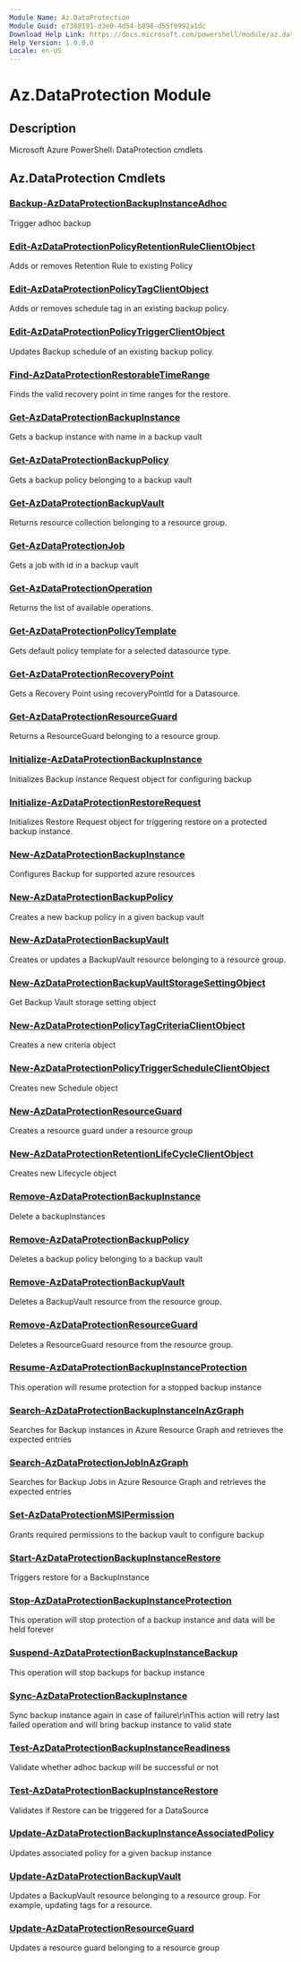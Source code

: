 ```yaml
---
Module Name: Az.DataProtection
Module Guid: e7388191-d3e0-4d54-b898-d55f0992a1dc
Download Help Link: https://docs.microsoft.com/powershell/module/az.dataprotection
Help Version: 1.0.0.0
Locale: en-US
---
```


# Az.DataProtection Module
## Description
Microsoft Azure PowerShell: DataProtection cmdlets

## Az.DataProtection Cmdlets
### [Backup-AzDataProtectionBackupInstanceAdhoc](Backup-AzDataProtectionBackupInstanceAdhoc.md)
Trigger adhoc backup

### [Edit-AzDataProtectionPolicyRetentionRuleClientObject](Edit-AzDataProtectionPolicyRetentionRuleClientObject.md)
Adds or removes Retention Rule to existing Policy

### [Edit-AzDataProtectionPolicyTagClientObject](Edit-AzDataProtectionPolicyTagClientObject.md)
Adds or removes schedule tag in an existing backup policy.

### [Edit-AzDataProtectionPolicyTriggerClientObject](Edit-AzDataProtectionPolicyTriggerClientObject.md)
Updates Backup schedule of an existing backup policy.

### [Find-AzDataProtectionRestorableTimeRange](Find-AzDataProtectionRestorableTimeRange.md)
Finds the valid recovery point in time ranges for the restore.

### [Get-AzDataProtectionBackupInstance](Get-AzDataProtectionBackupInstance.md)
Gets a backup instance with name in a backup vault

### [Get-AzDataProtectionBackupPolicy](Get-AzDataProtectionBackupPolicy.md)
Gets a backup policy belonging to a backup vault

### [Get-AzDataProtectionBackupVault](Get-AzDataProtectionBackupVault.md)
Returns resource collection belonging to a resource group.

### [Get-AzDataProtectionJob](Get-AzDataProtectionJob.md)
Gets a job with id in a backup vault

### [Get-AzDataProtectionOperation](Get-AzDataProtectionOperation.md)
Returns the list of available operations.

### [Get-AzDataProtectionPolicyTemplate](Get-AzDataProtectionPolicyTemplate.md)
Gets default policy template for a selected datasource type.

### [Get-AzDataProtectionRecoveryPoint](Get-AzDataProtectionRecoveryPoint.md)
Gets a Recovery Point using recoveryPointId for a Datasource.

### [Get-AzDataProtectionResourceGuard](Get-AzDataProtectionResourceGuard.md)
Returns a ResourceGuard belonging to a resource group.

### [Initialize-AzDataProtectionBackupInstance](Initialize-AzDataProtectionBackupInstance.md)
Initializes Backup instance Request object for configuring backup

### [Initialize-AzDataProtectionRestoreRequest](Initialize-AzDataProtectionRestoreRequest.md)
Initializes Restore Request object for triggering restore on a protected backup instance.

### [New-AzDataProtectionBackupInstance](New-AzDataProtectionBackupInstance.md)
Configures Backup for supported azure resources

### [New-AzDataProtectionBackupPolicy](New-AzDataProtectionBackupPolicy.md)
Creates a new backup policy in a given backup vault

### [New-AzDataProtectionBackupVault](New-AzDataProtectionBackupVault.md)
Creates or updates a BackupVault resource belonging to a resource group.

### [New-AzDataProtectionBackupVaultStorageSettingObject](New-AzDataProtectionBackupVaultStorageSettingObject.md)
Get Backup Vault storage setting object

### [New-AzDataProtectionPolicyTagCriteriaClientObject](New-AzDataProtectionPolicyTagCriteriaClientObject.md)
Creates a new criteria object

### [New-AzDataProtectionPolicyTriggerScheduleClientObject](New-AzDataProtectionPolicyTriggerScheduleClientObject.md)
Creates new Schedule object

### [New-AzDataProtectionResourceGuard](New-AzDataProtectionResourceGuard.md)
Creates a resource guard under a resource group

### [New-AzDataProtectionRetentionLifeCycleClientObject](New-AzDataProtectionRetentionLifeCycleClientObject.md)
Creates new Lifecycle object

### [Remove-AzDataProtectionBackupInstance](Remove-AzDataProtectionBackupInstance.md)
Delete a backupInstances

### [Remove-AzDataProtectionBackupPolicy](Remove-AzDataProtectionBackupPolicy.md)
Deletes a backup policy belonging to a backup vault

### [Remove-AzDataProtectionBackupVault](Remove-AzDataProtectionBackupVault.md)
Deletes a BackupVault resource from the resource group.

### [Remove-AzDataProtectionResourceGuard](Remove-AzDataProtectionResourceGuard.md)
Deletes a ResourceGuard resource from the resource group.

### [Resume-AzDataProtectionBackupInstanceProtection](Resume-AzDataProtectionBackupInstanceProtection.md)
This operation will resume protection for a stopped backup instance

### [Search-AzDataProtectionBackupInstanceInAzGraph](Search-AzDataProtectionBackupInstanceInAzGraph.md)
Searches for Backup instances in Azure Resource Graph and retrieves the expected entries

### [Search-AzDataProtectionJobInAzGraph](Search-AzDataProtectionJobInAzGraph.md)
Searches for Backup Jobs in Azure Resource Graph and retrieves the expected entries

### [Set-AzDataProtectionMSIPermission](Set-AzDataProtectionMSIPermission.md)
Grants required permissions to the backup vault to configure backup

### [Start-AzDataProtectionBackupInstanceRestore](Start-AzDataProtectionBackupInstanceRestore.md)
Triggers restore for a BackupInstance

### [Stop-AzDataProtectionBackupInstanceProtection](Stop-AzDataProtectionBackupInstanceProtection.md)
This operation will stop protection of a backup instance and data will be held forever

### [Suspend-AzDataProtectionBackupInstanceBackup](Suspend-AzDataProtectionBackupInstanceBackup.md)
This operation will stop backups for backup instance

### [Sync-AzDataProtectionBackupInstance](Sync-AzDataProtectionBackupInstance.md)
Sync backup instance again in case of failure\r\nThis action will retry last failed operation and will bring backup instance to valid state

### [Test-AzDataProtectionBackupInstanceReadiness](Test-AzDataProtectionBackupInstanceReadiness.md)
Validate whether adhoc backup will be successful or not

### [Test-AzDataProtectionBackupInstanceRestore](Test-AzDataProtectionBackupInstanceRestore.md)
Validates if Restore can be triggered for a DataSource

### [Update-AzDataProtectionBackupInstanceAssociatedPolicy](Update-AzDataProtectionBackupInstanceAssociatedPolicy.md)
Updates associated policy for a given backup instance

### [Update-AzDataProtectionBackupVault](Update-AzDataProtectionBackupVault.md)
Updates a BackupVault resource belonging to a resource group.
For example, updating tags for a resource.

### [Update-AzDataProtectionResourceGuard](Update-AzDataProtectionResourceGuard.md)
Updates a resource guard belonging to a resource group

